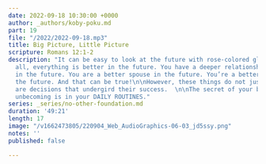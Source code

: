 ```yaml
---
date: 2022-09-18 10:30:00 +0000
author: _authors/koby-poku.md
part: 19
file: "/2022/2022-09-18.mp3"
title: Big Picture, Little Picture
scripture: Romans 12:1-2
description: "It can be easy to look at the future with rose-colored glasses. After
  all, everything is better in the future. You have a deeper relationship with God
  in the future. You are a better spouse in the future. You’re a better parent in
  the future. And that can be true!\n\nHowever, these things do not just happen. There
  are decisions that undergird their success.  \n\nThe secret of your becoming or
  unbecoming is in your DAILY ROUTINES."
series: _series/no-other-foundation.md
duration: '49:21'
length: 17
image: "/v1662473805/220904_Web_AudioGraphics-06-03_jd5ssy.png"
notes: ''
published: false

---
```

